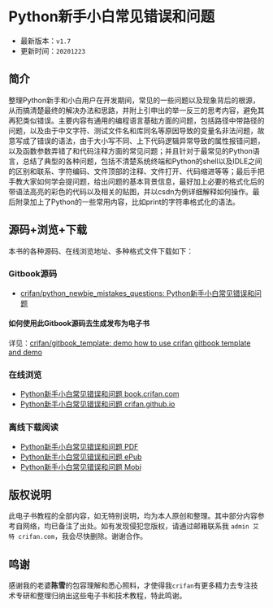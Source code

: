 # Python新手小白常见错误和问题

* 最新版本：`v1.7`
* 更新时间：`20201223`

## 简介

整理Python新手和小白用户在开发期间，常见的一些问题以及现象背后的根源，从而搞清楚最终的解决办法和思路，并附上引申出的举一反三的思考内容，避免其再犯类似错误。主要内容有通用的编程语言基础方面的问题，包括路径中带路径的问题，以及由于中文字符、测试文件名和库同名等原因导致的变量名非法问题，故意写成了错误的语法，由于大小写不同、上下代码逻辑异常导致的属性报错问题，以及函数参数弄错了和代码注释方面的常见问题；并且针对于最常见的Python语言，总结了典型的各种问题，包括不清楚系统终端和Python的shell以及IDLE之间的区别和联系、字符编码、文件顶部的注释、文件打开、代码缩进等等；最后手把手教大家如何学会提问题，给出问题的基本背景信息，最好加上必要的格式化后的带语法高亮的彩色的代码以及相关的贴图，并以csdn为例详细解释如何操作。最后附录加上了Python的一些常用内容，比如print的字符串格式化的语法。

## 源码+浏览+下载

本书的各种源码、在线浏览地址、多种格式文件下载如下：

### Gitbook源码

* [crifan/python_newbie_mistakes_questions: Python新手小白常见错误和问题](https://github.com/crifan/python_newbie_mistakes_questions)

#### 如何使用此Gitbook源码去生成发布为电子书

详见：[crifan/gitbook_template: demo how to use crifan gitbook template and demo](https://github.com/crifan/gitbook_template)

### 在线浏览

* [Python新手小白常见错误和问题 book.crifan.com](http://book.crifan.com/books/python_newbie_mistakes_questions/website)
* [Python新手小白常见错误和问题 crifan.github.io](https://crifan.github.io/python_newbie_mistakes_questions/website)

### 离线下载阅读

* [Python新手小白常见错误和问题 PDF](http://book.crifan.com/books/python_newbie_mistakes_questions/pdf/python_newbie_mistakes_questions.pdf)
* [Python新手小白常见错误和问题 ePub](http://book.crifan.com/books/python_newbie_mistakes_questions/epub/python_newbie_mistakes_questions.epub)
* [Python新手小白常见错误和问题 Mobi](http://book.crifan.com/books/python_newbie_mistakes_questions/mobi/python_newbie_mistakes_questions.mobi)

## 版权说明

此电子书教程的全部内容，如无特别说明，均为本人原创和整理。其中部分内容参考自网络，均已备注了出处。如有发现侵犯您版权，请通过邮箱联系我 `admin 艾特 crifan.com`，我会尽快删除。谢谢合作。

## 鸣谢

感谢我的老婆**陈雪**的包容理解和悉心照料，才使得我`crifan`有更多精力去专注技术专研和整理归纳出这些电子书和技术教程，特此鸣谢。

